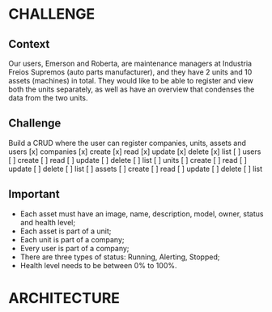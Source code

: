 # CHALLENGE

## Context
Our users, Emerson and Roberta, are maintenance managers at Industria Freios Supremos (auto parts manufacturer), and they have 2 units and 10 assets (machines) in total. They would like to be able to register and view both the units separately, as well as have an overview that condenses the data from the two units.

## Challenge
Build a CRUD where the user can register companies, units, assets and users
[x] companies
    [x] create
    [x] read
    [x] update
    [x] delete
    [x] list
[ ] users
    [ ] create
    [ ] read
    [ ] update
    [ ] delete
    [ ] list
[ ] units
    [ ] create
    [ ] read
    [ ] update
    [ ] delete
    [ ] list
[ ] assets
    [ ] create
    [ ] read
    [ ] update
    [ ] delete
    [ ] list

## Important
- Each asset must have an image, name, description, model, owner, status and health level;
- Each asset is part of a unit;
- Each unit is part of a company;
- Every user is part of a company;
- There are three types of status: Running, Alerting, Stopped;
- Health level needs to be between 0% to 100%.


# ARCHITECTURE

## 
